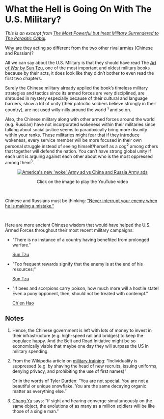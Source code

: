 # What the Hell is Going On With The U.S. Military?
*This is an excerpt from [The Most Powerful but Inept Military Surrendered to The Parasitic Cabal](https://lostvoice.substack.com/p/the-most-powerful-but-inept-military).*

Why are they acting so different from the two other rival armies (Chinese and Russian)?

All we can say about the U.S. Military is that they should have read The [*Art of War* by Sun Tzu](https://suntzusaid.com/), 
one of the most important and oldest military books because by their acts, it does look like 
they didn’t bother to even read the first two chapters.

Surely the Chinese military already applied the book’s timeless military strategies and 
tactics since its armed forces are very disciplined, are shrouded in mystery especially 
because of their cultural and language barriers, show a lot of unity (their patriotic 
soldiers believe strongly in their country), are not used willy-nilly around the world <sup>1</sup> 
and so on.

Also, the Chinese military along with other armed forces around the world (e.g. Russian) 
have not incorporated wokeness within their militaries since talking about social justice 
seems to paradoxically bring more disunity within your ranks. These militaries might fear 
that if they introduce wokeness, every service member will be more focused in their own 
personal struggle instead of seeing himself/herself as a cog<sup>2</sup> among others that together
will defend the nation. You can’t have strong global unity if each unit is arguing against 
each other about who is the most oppressed among them<sup>3</sup>.

<div align="center">
  <a href="https://www.youtube.com/watch?v=FXmyWdZfdgk"><img src="https://img.youtube.com/vi/FXmyWdZfdgk/0.jpg" alt="America's new 'woke' Army ad vs China and Russia Army ads"></a>
  <p>Click on the image to play the YouTube video</p>
</div>

<br/>

Chinese and Russians must be thinking: ["Never interrupt your enemy when he is making a mistake."](https://twitter.com/usarmy/status/242294060650475521)

<br/>

Here are more ancient Chinese wisdom that would have helped the U.S. Armed Forces 
throughout their most recent military campaigns:

- "There is no instance of a country having benefited from prolonged warfare."

  [Sun Tzu](https://suntzusaid.com/book/2/6)

- "Too frequent rewards signify that the enemy is at the end of his resources;"

  [Sun Tzu](https://suntzusaid.com/book/9/36)

- "If bees and scorpions carry poison, how much more will a hostile state! Even a puny opponent, then, should not be treated with contempt."
  
  [Ch`en Hao](https://suntzusaid.com/book/9/41)

## Notes

1. Hence, the Chinese government is left with lots of money to invest 
   in their infrastructure (e.g. high-speed rail and bridges) to keep 
   the populace happy. And the Belt and Road Initiative might be so 
   economically viable that maybe one day they will surpass the US in 
   military spending.
   
2. From the Wikipedia article on [military training](https://en.wikipedia.org/wiki/Military#Training): “Individuality is 
   suppressed (e.g. by shaving the head of new recruits, issuing uniforms, 
   denying privacy, and prohibiting the use of first names)”
   
   Or in the words of Tyler Durden: “You are not special. You are not a 
   beautiful or unique snowflake. You are the same decaying organic matter 
   as everything else.”

3. [Chang Yu](https://suntzusaid.com/book/7/24) says: “If sight and hearing converge simultaneously on the 
   same object, the evolutions of as many as a million soldiers will be 
   like those of a single man.”
